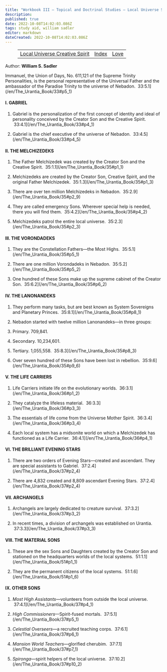 ```yaml
---
title: "Workbook III — Topical and Doctrinal Studies — Local Universe Sons"
description: 
published: true
date: 2022-10-08T14:02:03.086Z
tags: study aid, william sadler
editor: markdown
dateCreated: 2022-10-08T14:02:03.086Z
---
```


<figure class="table chapter-navigator">
	<table>
		<tbody>
		<tr>
			<td><a href="/en/William_S_Sadler/Workbook_3_Topical_and_Doctrinal_Studies/Local_Universe_Creative_Spirit">Local Universe Creative Spirit</a></td>
			<td><a href="/en/William_S_Sadler/Workbook_3_Topical_and_Doctrinal_Studies/Index">Index</a></td>
			<td><a href="/en/William_S_Sadler/Workbook_3_Topical_and_Doctrinal_Studies/Love">Love</a></td>
		</tr>
		</tbody>
	</table>
</figure>

Author: **William S. Sadler**

Immanuel, the Union of Days, No. 611,121 of the Supreme Trinity Personalities, is the personal representative of the Universal Father and the ambassador of the Paradise Trinity to the universe of Nebadon.  33:5.1](/en/The_Urantia_Book/33#p5_1)

#### I. GABRIEL

1. Gabriel is the personalization of the first concept of identity and ideal of personality conceived by the Creator Son and the Creative Spirit.  33:4.1](/en/The_Urantia_Book/33#p4_1)

2. Gabriel is the chief executive of the universe of Nebadon.  33:4.5](/en/The_Urantia_Book/33#p4_5)

#### II. THE MELCHIZEDEKS

1. The Father Melchizedek was created by the Creator Son and the Creative Spirit.  35:1.1](/en/The_Urantia_Book/35#p1_1)

2. Melchizedeks are created by the Creator Son, Creative Spirit, and the original Father Melchizedek.  35:1.3](/en/The_Urantia_Book/35#p1_3)

3. There are over ten million Melchizedeks in Nebadon.  35:2.9](/en/The_Urantia_Book/35#p2_9)

4. They are called emergency Sons. Wherever special help is needed, there you will find them.  35:4.2](/en/The_Urantia_Book/35#p4_2)

5. Melchizedeks patrol the entire local universe.  35:2.3](/en/The_Urantia_Book/35#p2_3)

#### III. THE VORONDADEKS

1. They are the Constellation Fathers—the Most Highs.  35:5.1](/en/The_Urantia_Book/35#p5_1)

2. There are one million Vorondadeks in Nebadon.  35:5.2](/en/The_Urantia_Book/35#p5_2)

3. One hundred of these Sons make up the supreme cabinet of the Creator Son.  35:6.2](/en/The_Urantia_Book/35#p6_2)

#### IV. THE LANONANDEKS

1. They perform many tasks, but are best known as System Sovereigns and Planetary Princes.  35:8.1](/en/The_Urantia_Book/35#p8_1)

2. Nebadon started with twelve million Lanonandeks—in three groups:

1. Primary. 709,841.
2. Secondary. 10,234,601.
3. Tertiary. 1,055,558.  35:8.3](/en/The_Urantia_Book/35#p8_3)

3. Over seven hundred of these Sons have been lost in rebellion.  35:9.6](/en/The_Urantia_Book/35#p9_6)

#### V. THE LIFE CARRIERS

1. Life Carriers initiate life on the evolutionary worlds.  36:3.1](/en/The_Urantia_Book/36#p1_2)

2. They catalyze the lifeless material.  36:3.3](/en/The_Urantia_Book/36#p3_3)

3. The essentials of life come from the Universe Mother Spirit.  36:3.4](/en/The_Urantia_Book/36#p3_4)

4. Each local system has a midsonite world on which a Melchizedek has functioned as a Life Carrier.  36:4.1](/en/The_Urantia_Book/36#p4_1)

#### VI. THE BRILLIANT EVENING STARS

1. There are two orders of Evening Stars—created and ascendant. They are special assistants to Gabriel.  37:2.4](/en/The_Urantia_Book/37#p2_4)

2. There are 4,832 created and 8,809 ascendant Evening Stars.  37:2.4](/en/The_Urantia_Book/37#p2_4)

#### VII. ARCHANGELS

1. Archangels are largely dedicated to creature survival.  37:3.2](/en/The_Urantia_Book/37#p3_2)

2. In recent times, a division of archangels was established on Urantia.  37:3.3](/en/The_Urantia_Book/37#p3_3)

#### VIII. THE MATERIAL SONS

1. These are the sex Sons and Daughters created by the Creator Son and stationed on the headquarters worlds of the local systems.  51:1.1](/en/The_Urantia_Book/51#p1_1)

2. They are the permanent citizens of the local systems.  51:1.6](/en/The_Urantia_Book/51#p1_6)

#### IX. OTHER SONS

1. _Most High Assistants_—volunteers from outside the local universe.  37:4.1](/en/The_Urantia_Book/37#p4_1)

2. _High Commissioners_—Spirit-fused mortals.  37:5.1](/en/The_Urantia_Book/37#p5_1)

3. _Celestial Overseers_—a recruited teaching corps.  37:6.1](/en/The_Urantia_Book/37#p6_1)

4. _Mansion World Teachers_—glorified cherubim.  37:7.1](/en/The_Urantia_Book/37#p7_1)

5. _Spironga_—spirit helpers of the local universe.  37:10.2](/en/The_Urantia_Book/37#p10_2)